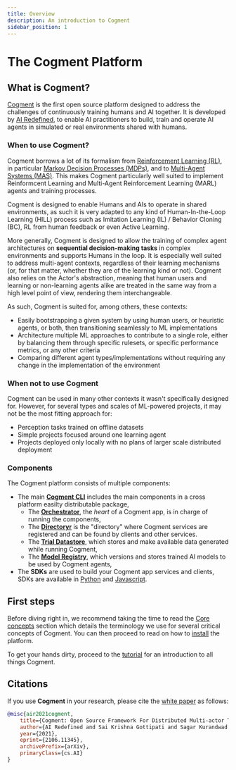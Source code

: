 ```yaml
---
title: Overview
description: An introduction to Cogment
sidebar_position: 1
---
```


# The Cogment Platform

## What is Cogment?

[Cogment](https://cogment.ai) is the first open source platform designed to address the challenges of continuously training humans and AI together. It is developed by [AI Redefined](https://ai-r.com), to enable AI practitioners to build, train and operate AI agents in simulated or real environments shared with humans.

### When to use Cogment?

Cogment borrows a lot of its formalism from [Reinforcement Learning (RL)](https://en.wikipedia.org/wiki/Reinforcement_learning), in particular [Markov Decision Processes (MDPs)](https://en.wikipedia.org/wiki/Markov_decision_process), and to [Multi-Agent Systems (MAS)](https://en.wikipedia.org/wiki/Multi-agent_system). This makes Cogment particularly well suited to implement Reinformcent Learning and Multi-Agent Reinforcement Learning (MARL) agents and training processes.

Cogment is designed to enable Humans and AIs to operate in shared environments, as such it is very adapted to any kind of Human-In-the-Loop Learning (HILL) process such as Imitation Learning (IL) / Behavior Cloning (BC), RL from human feedback or even Active Learning.

More generally, Cogment is designed to allow the training of complex agent architectures on **sequential decision-making tasks** in complex environments and supports Humans in the loop. It is especially well suited to address multi-agent contexts, regardless of their learning mechanisms (or, for that matter, whether they are of the learning kind or not). Cogment also relies on the Actor's abstraction, meaning that human users and learning or non-learning agents alike are treated in the same way from a high level point of view, rendering them interchangeable.

As such, Cogment is suited for, among others, these contexts:

-   Easily bootstrapping a given system by using human users, or heuristic agents, or both, then transitioning seamlessly to ML implementations
-   Architecture multiple ML approaches to contribute to a single role, either by balancing them through specific rulesets, or specific performance metrics, or any other criteria
-   Comparing different agent types/implementations without requiring any change in the implementation of the environment

### When not to use Cogment

Cogment can be used in many other contexts it wasn't specifically designed for. However, for several types and scales of ML-powered projects, it may not be the most fitting approach for:

-   Perception tasks trained on offline datasets
-   Simple projects focused around one learning agent
-   Projects deployed only locally with no plans of larger scale distributed deployment

### Components

The Cogment platform consists of multiple components:

-   The main [**Cogment CLI**](./reference/cli/index.md) includes the main components in a cross platform easilty distributable package,
    -   The [**Orchestrator**](./reference/cli/orchestrator.md), the _heart_ of a Cogment app, is in charge of running the components,
    -   The [**Directoryr**](./reference/cli/directory.md) is the "directory" where Cogment services are registered and can be found by clients and other services.
    -   The [**Trial Datastore**](./reference/cli/trial-datastore.md), which stores and make available data generated while running Cogment,
    -   The [**Model Registry**](./reference/cli/model-registry.md), which versions and stores trained AI models to be used by Cogment agents,
-   The **SDKs** are used to build your Cogment app services and clients, SDKs are available in [Python](./reference/python.md) and [Javascript](./reference/javascript.md).

## First steps

Before diving right in, we recommend taking the time to read the [Core concepts](./guide/core-concepts.md) section which details the terminology we use for several critical concepts of Cogment. You can then proceed to read on how to [install](./reference/cli/index.md) the platform.

To get your hands dirty, proceed to the [tutorial](./guide/tutorial/index.md) for an introduction to all things Cogment.

## Citations

If you use **Cogment** in your research, please cite the [white paper](https://arxiv.org/abs/2106.11345) as follows:

```bibtex
@misc{air2021cogment,
    title={Cogment: Open Source Framework For Distributed Multi-actor Training, Deployment & Operations},
    author={AI Redefined and Sai Krishna Gottipati and Sagar Kurandwad and Clodéric Mars and Gregory Szriftgiser and François Chabot},
    year={2021},
    eprint={2106.11345},
    archivePrefix={arXiv},
    primaryClass={cs.AI}
}
```
